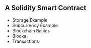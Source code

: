 ## A Solidity Smart Contract 
- Storage Example
- Subcurrency Example
- Blockchain Basics
- Blocks
- Transactions
